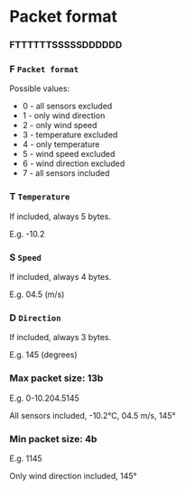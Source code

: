 # Packet format

### FTTTTTTSSSSSDDDDDD

### F `Packet format`
Possible values:

* 0 - all sensors excluded
* 1 - only wind direction
* 2 - only wind speed
* 3 - temperature excluded
* 4 - only temperature
* 5 - wind speed excluded
* 6 - wind direction excluded
* 7 - all sensors included
	
### T `Temperature`
If included, always 5 bytes.

E.g. -10.2
	
### S `Speed`
If included, always 4 bytes.

E.g. 04.5 (m/s)
	
### D `Direction`
If included, always 3 bytes.

E.g. 145 (degrees)

### Max packet size: 13b
E.g. 0-10.204.5145

All sensors included, -10.2°C, 04.5 m/s, 145°

### Min packet size: 4b

E.g. 1145

Only wind direction included, 145°
